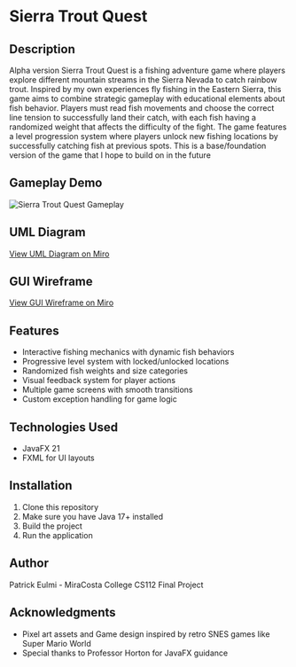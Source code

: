 # Sierra Trout Quest

## Description
Alpha version Sierra Trout Quest is a fishing adventure game where players explore different mountain streams in the Sierra Nevada to catch rainbow trout. Inspired by my own experiences fly fishing in the Eastern Sierra, this game aims to combine strategic gameplay with educational elements about fish behavior. 
Players must read fish movements and choose the correct line tension to successfully land their catch, with each fish having a randomized weight that affects the difficulty of the fight. The game features a level progression system where players unlock new fishing locations by successfully catching fish at previous spots.
This is a base/foundation version of the game that I hope to build on in the future

## Gameplay Demo
![Sierra Trout Quest Gameplay](https://media0.giphy.com/media/v1.Y2lkPTc5MGI3NjExYzNxZnhlZGVhbWxrYjBmbWRiMmRzNzZ4bDJkOHE5MDl5YzNkMDc4YSZlcD12MV9pbnRlcm5hbF9naWZfYnlfaWQmY3Q9Zw/U0nW3TT2Qa2yIuvozn/giphy.gif)

## UML Diagram
[View UML Diagram on Miro](https://miro.com/app/board/uXjVIK0_Tj8=/?share_link_id=496766102755)
## GUI Wireframe
[View GUI Wireframe on Miro](https://miro.com/app/board/uXjVIFQatYc=/?share_link_id=862914207459)

## Features
- Interactive fishing mechanics with dynamic fish behaviors
- Progressive level system with locked/unlocked locations
- Randomized fish weights and size categories
- Visual feedback system for player actions
- Multiple game screens with smooth transitions
- Custom exception handling for game logic

## Technologies Used
- JavaFX 21
- FXML for UI layouts

## Installation
1. Clone this repository
2. Make sure you have Java 17+ installed
3. Build the project
4. Run the application

## Author
Patrick Eulmi - MiraCosta College CS112 Final Project

## Acknowledgments
- Pixel art assets and Game design inspired by retro SNES games like Super Mario World
- Special thanks to Professor Horton for JavaFX guidance
